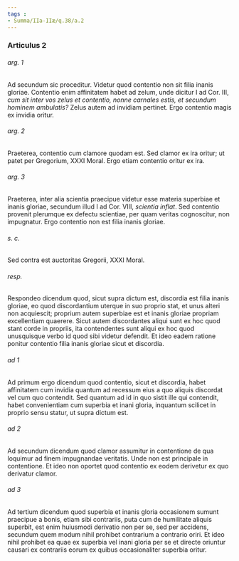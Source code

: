 ```yaml
---
tags : 
- Summa/IIa-IIæ/q.38/a.2
---
```


### Articulus 2

###### arg. 1
Ad secundum sic proceditur. Videtur quod contentio non sit filia inanis gloriae. Contentio enim affinitatem habet ad zelum, unde dicitur I ad Cor. III, *cum sit inter vos zelus et contentio, nonne carnales estis, et secundum hominem ambulatis?* Zelus autem ad invidiam pertinet. Ergo contentio magis ex invidia oritur.

###### arg. 2
Praeterea, contentio cum clamore quodam est. Sed clamor ex ira oritur; ut patet per Gregorium, XXXI Moral. Ergo etiam contentio oritur ex ira.

###### arg. 3
Praeterea, inter alia scientia praecipue videtur esse materia superbiae et inanis gloriae, secundum illud I ad Cor. VIII, *scientia inflat*. Sed contentio provenit plerumque ex defectu scientiae, per quam veritas cognoscitur, non impugnatur. Ergo contentio non est filia inanis gloriae.

###### s. c.
Sed contra est auctoritas Gregorii, XXXI Moral.

###### resp.
Respondeo dicendum quod, sicut supra dictum est, discordia est filia inanis gloriae, eo quod discordantium uterque in suo proprio stat, et unus alteri non acquiescit; proprium autem superbiae est et inanis gloriae propriam excellentiam quaerere. Sicut autem discordantes aliqui sunt ex hoc quod stant corde in propriis, ita contendentes sunt aliqui ex hoc quod unusquisque verbo id quod sibi videtur defendit. Et ideo eadem ratione ponitur contentio filia inanis gloriae sicut et discordia.

###### ad 1
Ad primum ergo dicendum quod contentio, sicut et discordia, habet affinitatem cum invidia quantum ad recessum eius a quo aliquis discordat vel cum quo contendit. Sed quantum ad id in quo sistit ille qui contendit, habet convenientiam cum superbia et inani gloria, inquantum scilicet in proprio sensu statur, ut supra dictum est.

###### ad 2
Ad secundum dicendum quod clamor assumitur in contentione de qua loquimur ad finem impugnandae veritatis. Unde non est principale in contentione. Et ideo non oportet quod contentio ex eodem derivetur ex quo derivatur clamor.

###### ad 3
Ad tertium dicendum quod superbia et inanis gloria occasionem sumunt praecipue a bonis, etiam sibi contrariis, puta cum de humilitate aliquis superbit, est enim huiusmodi derivatio non per se, sed per accidens, secundum quem modum nihil prohibet contrarium a contrario oriri. Et ideo nihil prohibet ea quae ex superbia vel inani gloria per se et directe oriuntur causari ex contrariis eorum ex quibus occasionaliter superbia oritur.

